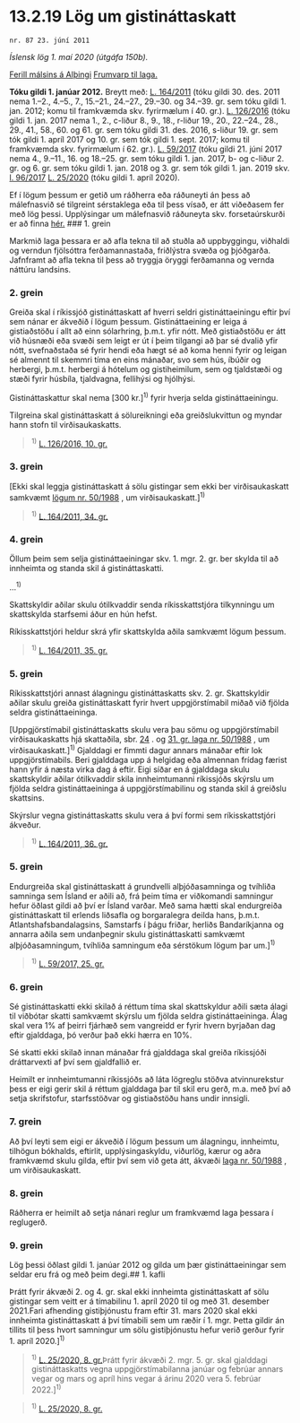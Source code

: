# 13.2.19 Lög um gistináttaskatt

`nr. 87 23. júní 2011`

_Íslensk lög 1. maí 2020 (útgáfa 150b)._

[Ferill málsins á Alþingi](https://www.althingi.is/thingstorf/thingmalalistar-eftir-thingum/ferill/?ltg=139&mnr=359)
[Frumvarp til laga.](https://www.althingi.is/altext/139/s/0459.html)

**Tóku gildi 1. janúar 2012.**
Breytt með:
[L. 164/2011](https://althingi.is/altext/stjt/2011.164.html) (tóku gildi 30. des. 2011 nema 1.–2., 4.–5., 7., 15.–21., 24.–27., 29.–30. og 34.–39. gr. sem tóku gildi 1. jan. 2012; komu til framkvæmda skv. fyrirmælum í 40. gr.).
[L. 126/2016](https://althingi.is/altext/stjt/2016.126.html) (tóku gildi 1. jan. 2017 nema 1., 2., c-liður 8., 9., 18., r-liður 19., 20., 22.–24., 28., 29., 41., 58., 60. og 61. gr. sem tóku gildi 31. des. 2016, s-liður 19. gr. sem tók gildi 1. apríl 2017 og 10. gr. sem tók gildi 1. sept. 2017; komu til framkvæmda skv. fyrirmælum í 62. gr.).
[L. 59/2017](https://althingi.is/altext/stjt/2017.059.html) (tóku gildi 21. júní 2017 nema 4., 9.–11., 16. og 18.–25. gr. sem tóku gildi 1. jan. 2017, b- og c-liður 2. gr. og 6. gr. sem tóku gildi 1. jan. 2018 og 3. gr. sem tók gildi 1. jan. 2019 skv.
[l. 96/2017](https://althingi.is/altext/stjt/2017.096.html) [L. 25/2020](https://althingi.is/altext/stjt/2020.025.html) (tóku gildi 1. apríl 2020).

Ef í lögum þessum er getið um ráðherra eða ráðuneyti án þess að málefnasvið sé tilgreint sérstaklega eða til þess vísað, er átt viðeðasem fer með lög þessi. Upplýsingar um málefnasvið ráðuneyta skv. forsetaúrskurði er að finna [hér.](2018119.md) ### 1. grein



Markmið laga þessara er að afla tekna til að stuðla að uppbyggingu, viðhaldi og verndun fjölsóttra ferðamannastaða, friðlýstra svæða og þjóðgarða. Jafnframt að afla tekna til þess að tryggja öryggi ferðamanna og vernda náttúru landsins.

### 2. grein



Greiða skal í ríkissjóð gistináttaskatt af hverri seldri gistináttaeiningu eftir því sem nánar er ákveðið í lögum þessum. Gistináttaeining er leiga á gistiaðstöðu í allt að einn sólarhring, þ.m.t. yfir nótt. Með gistiaðstöðu er átt við húsnæði eða svæði sem leigt er út í þeim tilgangi að þar sé dvalið yfir nótt, svefnaðstaða sé fyrir hendi eða hægt sé að koma henni fyrir og leigan sé almennt til skemmri tíma en eins mánaðar, svo sem hús, íbúðir og herbergi, þ.m.t. herbergi á hótelum og gistiheimilum, sem og tjaldstæði og stæði fyrir húsbíla, tjaldvagna, fellihýsi og hjólhýsi.

Gistináttaskattur skal nema [300 kr.]<sup>1)</sup> fyrir hverja selda gistináttaeiningu.

Tilgreina skal gistináttaskatt á sölureikningi eða greiðslukvittun og myndar hann stofn til virðisaukaskatts.

> <sup>1)</sup> [L. 126/2016, 10. gr.](https://althingi.is/altext/stjt/2016.126.html)

### 3. grein



[Ekki skal leggja gistináttaskatt á sölu gistingar sem ekki ber virðisaukaskatt samkvæmt [lögum nr. 50/1988](1988050.md) , um virðisaukaskatt.]<sup>1)</sup> 

> <sup>1)</sup> [L. 164/2011, 34. gr.](https://althingi.is/altext/stjt/2011.164.html)

### 4. grein



Öllum þeim sem selja gistináttaeiningar skv. 1. mgr. 2. gr. ber skylda til að innheimta og standa skil á gistináttaskatti.

…<sup>1)</sup> 

Skattskyldir aðilar skulu ótilkvaddir senda ríkisskattstjóra tilkynningu um skattskylda starfsemi áður en hún hefst.

Ríkisskattstjóri heldur skrá yfir skattskylda aðila samkvæmt lögum
þessum.

> <sup>1)</sup> [L. 164/2011, 35. gr.](https://althingi.is/altext/stjt/2011.164.html)

### 5. grein



Ríkisskattstjóri annast álagningu gistináttaskatts skv. 2. gr. Skattskyldir aðilar skulu greiða gistináttaskatt fyrir hvert uppgjörstímabil miðað við fjölda seldra gistináttaeininga.

[Uppgjörstímabil gistináttaskatts skulu vera þau sömu og uppgjörstímabil virðisaukaskatts hjá skattaðila, sbr. [24](1988050.md#G24) . og [31. gr. laga nr. 50/1988](1988050.md#G31) , um virðisaukaskatt.]<sup>1)</sup> Gjalddagi er fimmti dagur annars mánaðar eftir lok uppgjörstímabils. Beri gjalddaga upp á helgidag eða almennan frídag færist hann yfir á næsta virka dag á eftir. Eigi síðar en á gjalddaga skulu skattskyldir aðilar ótilkvaddir skila innheimtumanni ríkissjóðs skýrslu um fjölda seldra gistináttaeininga á uppgjörstímabilinu og standa skil á greiðslu skattsins.

Skýrslur vegna gistináttaskatts skulu vera á því formi sem ríkisskattstjóri ákveður.

> <sup>1)</sup> [L. 164/2011, 36. gr.](https://althingi.is/altext/stjt/2011.164.html)

### 5. grein

Endurgreiða skal gistináttaskatt á grundvelli alþjóðasamninga og tvíhliða samninga sem Ísland er aðili að, frá þeim tíma er viðkomandi samningur hefur öðlast gildi að því er Ísland varðar. Með sama hætti skal endurgreiða gistináttaskatt til erlends liðsafla og borgaralegra deilda hans, þ.m.t. Atlantshafsbandalagsins, Samstarfs í þágu friðar, herliðs Bandaríkjanna og annarra aðila sem undanþegnir skulu gistináttaskatti samkvæmt alþjóðasamningum, tvíhliða samningum eða sérstökum lögum þar um.]<sup>1)</sup> 

> <sup>1)</sup> [L. 59/2017, 25. gr.](https://althingi.is/altext/stjt/2017.059.html)

### 6. grein



Sé gistináttaskatti ekki skilað á réttum tíma skal skattskyldur aðili sæta álagi til viðbótar skatti samkvæmt skýrslu um fjölda seldra gistináttaeininga. Álag skal vera 1% af þeirri fjárhæð sem vangreidd er fyrir hvern byrjaðan dag eftir gjalddaga, þó verður það ekki hærra en 10%.

Sé skatti ekki skilað innan mánaðar frá gjalddaga skal greiða ríkissjóði dráttarvexti af því sem gjaldfallið er.

Heimilt er innheimtumanni ríkissjóðs að láta lögreglu stöðva atvinnurekstur þess er eigi gerir skil á réttum gjalddaga þar til skil eru gerð, m.a. með því að setja skrifstofur, starfsstöðvar og gistiaðstöðu hans undir innsigli.

### 7. grein



Að því leyti sem eigi er ákveðið í lögum þessum um álagningu, innheimtu, tilhögun bókhalds, eftirlit, upplýsingaskyldu, viðurlög, kærur og aðra framkvæmd skulu gilda, eftir því sem við geta átt, ákvæði [laga nr. 50/1988](1988050.md) , um virðisaukaskatt.

### 8. grein



Ráðherra er heimilt að setja nánari reglur um framkvæmd laga þessara í reglugerð.

### 9. grein



Lög þessi öðlast gildi 1. janúar 2012 og gilda um þær gistináttaeiningar sem seldar eru frá og með þeim degi.## 1. kafli

Þrátt fyrir ákvæði 2. og 4. gr. skal ekki innheimta gistináttaskatt af sölu gistingar sem veitt er á tímabilinu 1. apríl 2020 til og með 31. desember 2021.Fari afhending gistiþjónustu fram eftir 31. mars 2020 skal ekki innheimta gistináttaskatt á því tímabili sem um ræðir í 1. mgr. Þetta gildir án tillits til þess hvort samningur um sölu gistiþjónustu hefur verið gerður fyrir 1. apríl 2020.]<sup>1)</sup> 

> <sup>1)</sup> [L. 25/2020, 8. gr.](https://althingi.is/altext/stjt/2020.025.html)Þrátt fyrir ákvæði 2. mgr. 5. gr. skal gjalddagi gistináttaskatts vegna uppgjörstímabilanna janúar og febrúar annars vegar og mars og apríl hins vegar á árinu 2020 vera 5. febrúar 2022.]<sup>1)</sup> 

> <sup>1)</sup> [L. 25/2020, 8. gr.](https://althingi.is/altext/stjt/2020.025.html)
